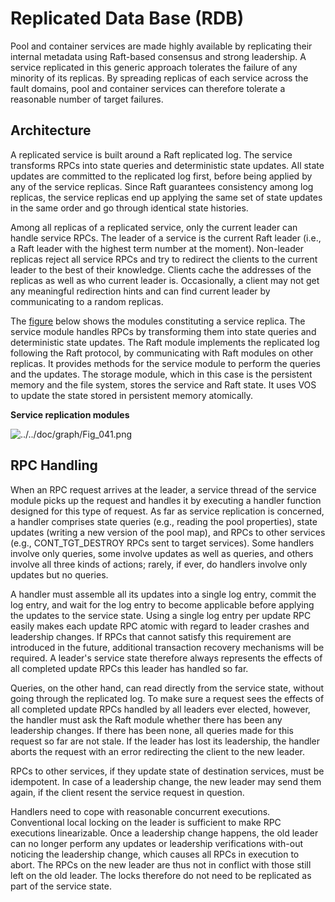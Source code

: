# Replicated Data Base (RDB)

Pool and container services are made highly available by replicating their internal metadata using Raft-based consensus and strong leadership. A service replicated in this generic approach tolerates the failure of any minority of its replicas. By spreading replicas of each service across the fault domains, pool and container services can therefore tolerate a reasonable number of target failures.

<a id="8.3.1"></a>
## Architecture

A replicated service is built around a Raft replicated log. The service transforms RPCs into state queries and deterministic state updates. All state updates are committed to the replicated log first, before being applied by any of the service replicas. Since Raft guarantees consistency among log replicas, the service replicas end up applying the same set of state updates in the same order and go through identical state histories.

Among all replicas of a replicated service, only the current leader can handle service RPCs. The leader of a service is the current Raft leader (i.e., a Raft leader with the highest term number at the moment). Non-leader replicas reject all service RPCs and try to redirect the clients to the current leader to the best of their knowledge. Clients cache the addresses of the replicas as well as who current leader is. Occasionally, a client may not get any meaningful redirection hints and can find current leader by communicating to a random replicas.

The <a href="#f8.1">figure</a> below shows the modules constituting a service replica. The service module handles RPCs by transforming them into state queries and deterministic state updates. The Raft module implements the replicated log following the Raft protocol, by communicating with Raft modules on other replicas. It provides methods for the service module to perform the queries and the updates. The storage module, which in this case is the persistent memory and the file system, stores the service and Raft state. It uses VOS to update the state stored in persistent memory atomically.

<a id="f8.1"></a>
**Service replication modules**

![../../doc/graph/Fig_041.png](../../doc/graph/Fig_041.png "Service replication modules")

<a id="8.3.2"></a>
## RPC Handling

When an RPC request arrives at the leader, a service thread of the service module picks up the request and handles it by executing a handler function designed for this type of request. As far as service replication is concerned, a handler comprises state queries (e.g., reading the pool properties), state updates (writing a new version of the pool map), and RPCs to other services (e.g., CONT_TGT_DESTROY RPCs sent to target services). Some handlers involve only queries, some involve updates as well as queries, and others involve all three kinds of actions; rarely, if ever, do handlers involve only updates but no queries.

A handler must assemble all its updates into a single log entry, commit the log entry, and wait for the log entry to become applicable before applying the updates to the service state. Using a single log entry per update RPC easily makes each update RPC atomic with regard to leader crashes and leadership changes. If RPCs that cannot satisfy this requirement are introduced in the future, additional transaction recovery mechanisms will be required. A leader's service state therefore always represents the effects of all completed update RPCs this leader has handled so far.

Queries, on the other hand, can read directly from the service state, without going through the replicated log. To make sure a request sees the effects of all completed update RPCs handled by all leaders ever elected, however, the handler must ask the Raft module whether there has been any leadership changes. If there has been none, all queries made for this request so far are not stale. If the leader has lost its leadership, the handler aborts the request with an error redirecting the client to the new leader.

RPCs to other services, if they update state of destination services, must be idempotent. In case of a leadership change, the new leader may send them again, if the client resent the service request in question.

Handlers need to cope with reasonable concurrent executions. Conventional local locking on the leader is sufficient to make RPC executions linearizable. Once a leadership change happens, the old leader can no longer perform any updates or leadership verifications with-out noticing the leadership change, which causes all RPCs in execution to abort. The RPCs on the new leader are thus not in conflict with those still left on the old leader. The locks therefore do not need to be replicated as part of the service state.
